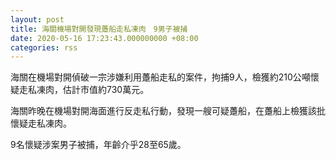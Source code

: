 ```yaml
---
layout: post
title: 海關機場對開發現躉船走私凍肉　9男子被捕
date: 2020-05-16 17:23:43.000000000 +08:00
categories: rss
---
```


海關在機場對開偵破一宗涉嫌利用躉船走私的案件，拘捕9人，檢獲約210公噸懷疑走私凍肉，估計市值約730萬元。

海關昨晚在機場對開海面進行反走私行動，發現一艘可疑躉船，在躉船上檢獲該批懷疑走私凍肉。

9名懷疑涉案男子被捕，年齡介乎28至65歲。
